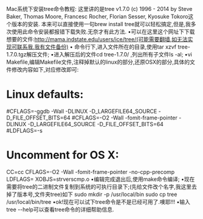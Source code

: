 Mac系统下安装tree命令教程:
这里讲的是tree v1.7.0 (c) 1996 - 2014 by Steve Baker, Thomas Moore, Francesc Rocher, Florian Sesser, Kyosuke Tokoro这个版本的安装.
本来可以直接使用一句brew install tree就可以轻松搞定,但是,我多次使用此命令安装都报错下载失败.无奈才有此方法.
•可以在这里这个网址下下载想要的文件:http://mama.indstate.edu/users/ice/tree/(可能需要翻墙,如无法实现可联系我,我有文件备份)
• 命令行下,进入文件所在的目录,使用tar xzvf tree-1.7.0.tgz解压文件;
•进入解压后的文件cd tree-1.7.0/ ,列出所有子文件ls -al;
•vi Makefile,编辑Makefile文件,注释掉默认的linux的部分,还原OSX的部分,具体的文件修改内容如下,对应修改即可:
# Linux defaults:
#CFLAGS=-ggdb -Wall -DLINUX -D_LARGEFILE64_SOURCE -D_FILE_OFFSET_BITS=64
#CFLAGS=-O2 -Wall -fomit-frame-pointer -DLINUX -D_LARGEFILE64_SOURCE -D_FILE_OFFSET_BITS=64
#LDFLAGS=-s

# Uncomment for OS X:
CC=cc
CFLAGS=-O2 -Wall -fomit-frame-pointer -no-cpp-precomp
LDFLAGS=
XOBJS=strverscmp.o
•编辑完成退出后,使用make命令编译;
•现在需要将tree的二进制文件复制到系统的可执行目录下;(先给文件改个名字,我这里去掉了版本号,文件夹tree)如下
sudo mkdir -p /usr/local/bin
sudo cp tree /usr/local/bin/tree
•ok!现在可以试下tree命令是不是已经可用了.噢耶!!!
•输入tree --help可以查看tree命令的详细帮助信息.
